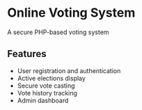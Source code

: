 # Online Voting System

A secure PHP-based voting system 

## Features
- User registration and authentication
- Active elections display
- Secure vote casting
- Vote history tracking
- Admin dashboard 
